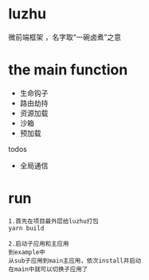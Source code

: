 # luzhu
微前端框架 ，名字取“一碗卤煮”之意

# the main function
* 生命钩子
* 路由劫持
* 资源加载
* 沙箱
* 预加载

todos
* 全局通信


# run

```
1.首先在项目最外层给luzhu打包
yarn build

2.启动子应用和主应用
到example中
从sub子应用到main主应用，依次install并启动
在main中就可以切换子应用了

```